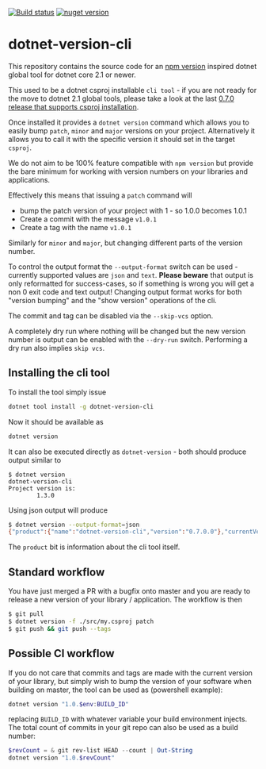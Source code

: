 [![Build status](https://ci.appveyor.com/api/projects/status/r50rbldhoil6pqk6/branch/master?svg=true)](https://ci.appveyor.com/project/nover/dotnet-version-cli/branch/master)
[![nuget version][nuget-image]][nuget-url]

# dotnet-version-cli

This repository contains the source code for an [npm version][1] inspired dotnet global tool for dotnet core 2.1 or newer.

This used to be a dotnet csproj installable `cli tool` - if you are not ready for the move to dotnet 2.1 global tools, please take a look at the last [0.7.0 release that supports csproj installation](https://github.com/skarpdev/dotnet-version-cli/blob/v0.7.0/README.md).

Once installed it provides a `dotnet version` command which allows you to easily bump `patch`, `minor` and `major` versions on your project.
Alternatively it allows you to call it with the specific version it should set in the target `csproj`.

We do not aim to be 100% feature compatible with `npm version` but provide the bare minimum for working with version numbers on your libraries and applications.

Effectively this means that issuing a `patch` command will

- bump the patch version of your project with 1 - so 1.0.0 becomes 1.0.1
- Create a commit with the message `v1.0.1`
- Create a tag with the name `v1.0.1`

Similarly for `minor` and `major`, but changing different parts of the version number.

To control the output format the `--output-format` switch can be used - currently supported values are `json` and `text`. **Please beware** that output is only reformatted for success-cases, so if something is wrong you will get a non 0 exit code and text output!
Changing output format works for both "version bumping" and the "show version" operations of the cli.

The commit and tag can be disabled via the `--skip-vcs` option.

A completely dry run where nothing will be changed but the new version number is output can be enabled with the `--dry-run` switch. Performing a dry run also implies `skip vcs`.

## Installing the cli tool

To install the tool simply issue

```bash
dotnet tool install -g dotnet-version-cli
```

Now it should be available as

```bash
dotnet version
```

It can also be executed directly as `dotnet-version` - both should produce output similar to

```text
$ dotnet version
dotnet-version-cli
Project version is:
        1.3.0
```

Using json output will produce

```bash
$ dotnet version --output-format=json
{"product":{"name":"dotnet-version-cli","version":"0.7.0.0"},"currentVersion":"1.3.0","projectFile":"C:\\your\\stuff\\project.csproj"}
```

The `product` bit is information about the cli tool itself.

## Standard workflow

You have just merged a PR with a bugfix onto master and you are ready to release a new version of your library / application. The workflow is then

```bash
$ git pull
$ dotnet version -f ./src/my.csproj patch
$ git push && git push --tags
```

## Possible CI workflow

If you do not care that commits and tags are made with the current version of your library, but simply wish to bump the version of your software when building on master, the tool can be used as (powershell example):

```powershell
dotnet version "1.0.$env:BUILD_ID"
```

replacing `BUILD_ID` with whatever variable your build environment injects.
The total count of commits in your git repo can also be used as a build number:

```powershell
$revCount = & git rev-list HEAD --count | Out-String
dotnet version "1.0.$revCount"
```

[1]: https://docs.npmjs.com/cli/version
[nuget-image]: https://img.shields.io/nuget/v/dotnet-version-cli.svg
[nuget-url]: https://www.nuget.org/packages/dotnet-version-cli
